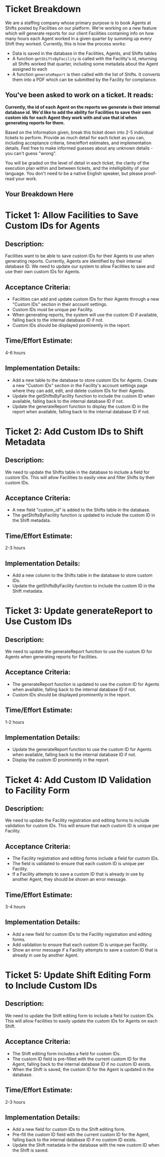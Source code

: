 # Ticket Breakdown
We are a staffing company whose primary purpose is to book Agents at Shifts posted by Facilities on our platform. We're working on a new feature which will generate reports for our client Facilities containing info on how many hours each Agent worked in a given quarter by summing up every Shift they worked. Currently, this is how the process works:

- Data is saved in the database in the Facilities, Agents, and Shifts tables
- A function `getShiftsByFacility` is called with the Facility's id, returning all Shifts worked that quarter, including some metadata about the Agent assigned to each
- A function `generateReport` is then called with the list of Shifts. It converts them into a PDF which can be submitted by the Facility for compliance.

## You've been asked to work on a ticket. It reads:

**Currently, the id of each Agent on the reports we generate is their internal database id. We'd like to add the ability for Facilities to save their own custom ids for each Agent they work with and use that id when generating reports for them.**


Based on the information given, break this ticket down into 2-5 individual tickets to perform. Provide as much detail for each ticket as you can, including acceptance criteria, time/effort estimates, and implementation details. Feel free to make informed guesses about any unknown details - you can't guess "wrong".


You will be graded on the level of detail in each ticket, the clarity of the execution plan within and between tickets, and the intelligibility of your language. You don't need to be a native English speaker, but please proof-read your work.

## Your Breakdown Here

# Ticket 1: Allow Facilities to Save Custom IDs for Agents
## Description:
Facilities want to be able to save custom IDs for their Agents to use when generating reports. Currently, Agents are identified by their internal database ID. We need to update our system to allow Facilities to save and use their own custom IDs for Agents.
## Acceptance Criteria:
- Facilities can add and update custom IDs for their Agents through a new "Custom IDs" section in their account settings.
- Custom IDs must be unique per Facility.
- When generating reports, the system will use the custom ID if available, falling back to the internal database ID if not.
- Custom IDs should be displayed prominently in the report.
## Time/Effort Estimate:
4-6 hours
## Implementation Details:
- Add a new table to the database to store custom IDs for Agents.
Create a new "Custom IDs" section in the Facility's account settings page where they can add, edit, and delete custom IDs for their Agents.
- Update the getShiftsByFacility function to include the custom ID when available, falling back to the internal database ID if not.
- Update the generateReport function to display the custom ID in the report when available, falling back to the internal database ID if not.

# Ticket 2: Add Custom IDs to Shift Metadata
## Description:
We need to update the Shifts table in the database to include a field for custom IDs. This will allow Facilities to easily view and filter Shifts by their custom IDs.
## Acceptance Criteria:
- A new field "custom_id" is added to the Shifts table in the database.
- The getShiftsByFacility function is updated to include the custom ID in the Shift metadata.
## Time/Effort Estimate:
2-3 hours
## Implementation Details:
- Add a new column to the Shifts table in the database to store custom IDs.
- Update the getShiftsByFacility function to include the custom ID in the Shift metadata.

# Ticket 3: Update generateReport to Use Custom IDs
## Description:
We need to update the generateReport function to use the custom ID for Agents when generating reports for Facilities.
## Acceptance Criteria:
- The generateReport function is updated to use the custom ID for Agents when available, falling back to the internal database ID if not.
- Custom IDs should be displayed prominently in the report.
## Time/Effort Estimate:
1-2 hours
## Implementation Details:
- Update the generateReport function to use the custom ID for Agents when available, falling back to the internal database ID if not.
- Display the custom ID prominently in the report.

# Ticket 4: Add Custom ID Validation to Facility Form
## Description:
We need to update the Facility registration and editing forms to include validation for custom IDs. This will ensure that each custom ID is unique per Facility.
## Acceptance Criteria:
- The Facility registration and editing forms include a field for custom IDs.
- The field is validated to ensure that each custom ID is unique per Facility.
- If a Facility attempts to save a custom ID that is already in use by another Agent, they should be shown an error message.
## Time/Effort Estimate:
3-4 hours
## Implementation Details:
- Add a new field for custom IDs to the Facility registration and editing forms.
- Add validation to ensure that each custom ID is unique per Facility.
- Show an error message if a Facility attempts to save a custom ID that is already in use by another Agent.

# Ticket 5: Update Shift Editing Form to Include Custom IDs
## Description:
We need to update the Shift editing form to include a field for custom IDs. This will allow Facilities to easily update the custom IDs for Agents on each Shift.
## Acceptance Criteria:
- The Shift editing form includes a field for custom IDs.
- The custom ID field is pre-filled with the current custom ID for the Agent, falling back to the internal database ID if no custom ID exists.
- When the Shift is saved, the custom ID for the Agent is updated in the database.
## Time/Effort Estimate:
2-3 hours
## Implementation Details:
- Add a new field for custom IDs to the Shift editing form.
- Pre-fill the custom ID field with the current custom ID for the Agent, falling back to the internal database ID if no custom ID exists.
- Update the Shift metadata in the database with the new custom ID when the Shift is saved.